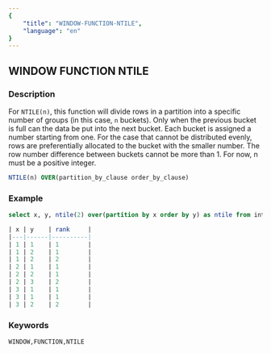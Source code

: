 ```yaml
---
{
    "title": "WINDOW-FUNCTION-NTILE",
    "language": "en"
}
---
```


<!--  Licensed to the Apache Software Foundation (ASF) under one or more contributor license agreements.  See the NOTICE file distributed with this work for additional information regarding copyright ownership.  The ASF licenses this file to you under the Apache License, Version 2.0 (the "License"); you may not use this file except in compliance with the License.  You may obtain a copy of the License at

  http://www.apache.org/licenses/LICENSE-2.0

Unless required by applicable law or agreed to in writing, software distributed under the License is distributed on an "AS IS" BASIS, WITHOUT WARRANTIES OR CONDITIONS OF ANY KIND, either express or implied.  See the License for the specific language governing permissions and limitations under the License. -->

## WINDOW FUNCTION NTILE
### Description

For `NTILE(n)`, this function will divide rows in a partition into a specific number of groups (in this case, `n` buckets). Only when the previous bucket is full can the data be put into the next bucket. Each bucket is assigned a number starting from one. For the case that cannot be distributed evenly, rows are preferentially allocated to the bucket with the smaller number. The row number difference between buckets cannot be more than 1. For now, n must be a positive integer.

```sql
NTILE(n) OVER(partition_by_clause order_by_clause)
```

### Example

```sql
select x, y, ntile(2) over(partition by x order by y) as ntile from int_t;

| x | y    | rank     |
|---|------|----------|
| 1 | 1    | 1        |
| 1 | 2    | 1        |
| 1 | 2    | 2        |
| 2 | 1    | 1        |
| 2 | 2    | 1        |
| 2 | 3    | 2        |
| 3 | 1    | 1        |
| 3 | 1    | 1        |
| 3 | 2    | 2        |
```

### Keywords

    WINDOW,FUNCTION,NTILE